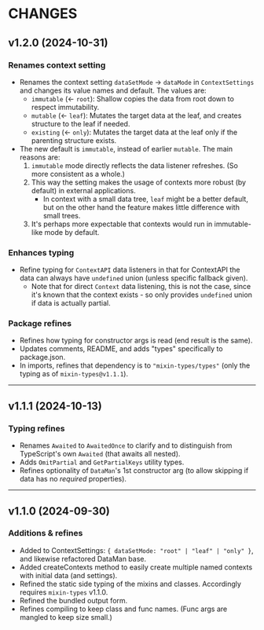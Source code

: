 # CHANGES

## v1.2.0 (2024-10-31)

### Renames context setting
- Renames the context setting `dataSetMode` -> `dataMode` in `ContextSettings` and changes its value names and default. The values are:
    * `immutable` (<- `root`): Shallow copies the data from root down to respect immutability.
    * `mutable` (<- `leaf`): Mutates the target data at the leaf, and creates structure to the leaf if needed.
    * `existing` (<- `only`): Mutates the target data at the leaf only if the parenting structure exists.
- The new default is `immutable`, instead of earlier `mutable`. The main reasons are:
    1. `immutable` mode directly reflects the data listener refreshes. (So more consistent as a whole.)
    2. This way the setting makes the usage of contexts more robust (by default) in external applications.
        * In context with a small data tree, `leaf` might be a better default, but on the other hand the feature makes little difference with small trees.
    3. It's perhaps more expectable that contexts would run in immutable-like mode by default.

### Enhances typing
- Refine typing for `ContextAPI` data listeners in that for ContextAPI the data can always have `undefined` union (unless specific fallback given).
    * Note that for direct `Context` data listening, this is not the case, since it's known that the context exists - so only provides `undefined` union if data is actually partial.

### Package refines
- Refines how typing for constructor args is read (end result is the same).
- Updates comments, README, and adds "types" specifically to package.json.
- In imports, refines that dependency is to `"mixin-types/types"` (only the typing as of `mixin-types@v1.1.1`).

---

## v1.1.1 (2024-10-13)

### Typing refines
- Renames `Awaited` to `AwaitedOnce` to clarify and to distinguish from TypeScript's own `Awaited` (that awaits all nested).
- Adds `OmitPartial` and `GetPartialKeys` utility types.
- Refines optionality of `DataMan`'s 1st constructor arg (to allow skipping if data has no _required_ properties).

---

## v1.1.0 (2024-09-30)

### Additions & refines

- Added to ContextSettings: `{ dataSetMode: "root" | "leaf" | "only" }`, and likewise refactored DataMan base.
- Added createContexts method to easily create multiple named contexts with initial data (and settings).
- Refined the static side typing of the mixins and classes. Accordingly requires `mixin-types` v1.1.0.
- Refined the bundled output form.
- Refines compiling to keep class and func names. (Func args are mangled to keep size small.)
